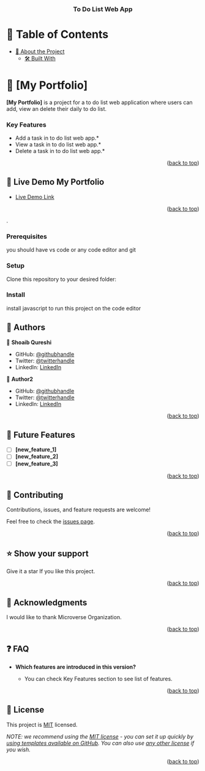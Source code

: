 <div align="center">

  <h3><b>To Do List Web App</b></h3>

</div>

<!-- TABLE OF CONTENTS -->

# 📗 Table of Contents

- [📖 About the Project](#about-project)
  - [🛠 Built With](#Html,css,javascript)


<!-- PROJECT DESCRIPTION -->

# 📖 [My Portfolio] <a name="about-project"></a>

**[My Portfolio]** is a project for a to do list web application where users can add, view an delete their daily to do list.

### Key Features <a name="key-features"></a>


* Add a task in to do list web app.*
* View a task in to do list web app.*
* Delete a task in to do list web app.*


<p align="right">(<a href="#readme-top">back to top</a>)</p>

<!-- LIVE DEMO -->

## 🚀 Live Demo <a name="lhttps://waseemqureshi2020.github.io/New-To-Do-List-ES6/">My Portfolio</a>

- [Live Demo Link](https://waseemqureshi2020.github.io/New-To-Do-List-ES6/)

<p align="right">(<a href="#readme-top">back to top</a>)</p>
.

### Prerequisites
you should have vs code or any code editor and git


<!--
Example command:

```sh
 gem install rails
```
 -->

### Setup

Clone this repository to your desired folder:

<!--
Example commands:

```sh
  cd my-folder
  git clone git@github.com:myaccount/my-project.git
```
--->

### Install
install javascript to run this project on the code editor

<!--
Example command:

```sh
  cd my-project
  gem install
```
--->


<!-- AUTHORS -->

## 👥 Authors <a name="Waseem Qureshi"></a>

👤 **Shoaib Qureshi**

- GitHub: [@githubhandle](https://github.com/waseemqureshi2020)
- Twitter: [@twitterhandle](https://twitter.com/WASEEMQ2020)
- LinkedIn: [LinkedIn](https://www.linkedin.com/m/in/xfitness-x-784212244)

👤 **Author2**

- GitHub: [@githubhandle](https://github.com/githubhandle)
- Twitter: [@twitterhandle](https://twitter.com/twitterhandle)
- LinkedIn: [LinkedIn](https://www.linkedin.com/in/waseem-qureshi-2231741a2/)

<p align="right">(<a href="#readme-top">back to top</a>)</p>

## 🔭 Future Features <a name="future-features"></a>

- [ ] **[new_feature_1]**
- [ ] **[new_feature_2]**
- [ ] **[new_feature_3]**

<p align="right">(<a href="#readme-top">back to top</a>)</p>

<!-- CONTRIBUTING -->

## 🤝 Contributing <a name="contributing"></a>

Contributions, issues, and feature requests are welcome!

Feel free to check the [issues page](../../issues/).

<p align="right">(<a href="#readme-top">back to top</a>)</p>

<!-- SUPPORT -->

## ⭐️ Show your support <a name="support"></a>

Give it a star If you like this project.

<p align="right">(<a href="#readme-top">back to top</a>)</p>

<!-- ACKNOWLEDGEMENTS -->

## 🙏 Acknowledgments <a name="acknowledgements"></a>



I would like to thank Microverse Organization.

<p align="right">(<a href="#readme-top">back to top</a>)</p>

<!-- FAQ (optional) -->

## ❓ FAQ <a name="faq"></a>

- **Which features are introduced in this version?**

  - You can check Key Features section to see list of features.

<p align="right">(<a href="#readme-top">back to top</a>)</p>

<!-- LICENSE -->

## 📝 License <a name="license"></a>

This project is [MIT](./LICENSE) licensed.

_NOTE: we recommend using the [MIT license](https://choosealicense.com/licenses/mit/) - you can set it up quickly by [using templates available on GitHub](https://docs.github.com/en/communities/setting-up-your-project-for-healthy-contributions/adding-a-license-to-a-repository). You can also use [any other license](https://choosealicense.com/licenses/) if you wish._

<p align="right">(<a href="#readme-top">back to top</a>)</p>